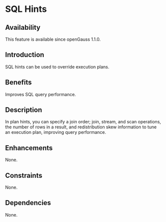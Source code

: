 # SQL Hints<a name="EN-US_TOPIC_0000001152195131"></a>

## Availability<a name="section56086982"></a>

This feature is available since openGauss 1.1.0.

## Introduction<a name="section35020791"></a>

SQL hints can be used to override execution plans.

## Benefits<a name="section46751668"></a>

Improves SQL query performance.

## Description<a name="section18111828"></a>

In plan hints, you can specify a join order; join, stream, and scan operations, the number of rows in a result, and redistribution skew information to tune an execution plan, improving query performance.

## Enhancements<a name="section28788730"></a>

None.

## Constraints<a name="section06531946143616"></a>

None.

## Dependencies<a name="section57771982"></a>

None.

